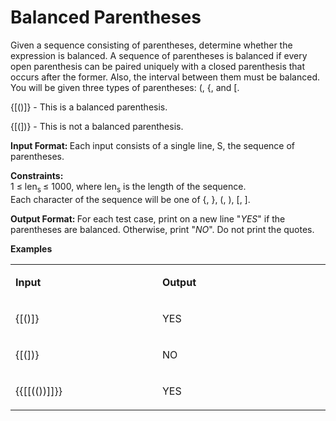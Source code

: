 <h1><strong>Balanced Parentheses</strong></h1>
<p>Given a sequence consisting of parentheses, determine whether the expression is balanced. A sequence of parentheses is balanced if every open parenthesis can be paired uniquely with a closed parenthesis that occurs after the former. Also, the interval between them must be balanced. You will be given three types of parentheses:&nbsp;(,&nbsp;{, and&nbsp;[.</p>
<p>{[()]} - This is a balanced parenthesis.</p>
<p>{[(])} - This is not a balanced parenthesis.</p>
<p><strong>Input Format: </strong>Each input consists of a single line,&nbsp;S, the sequence of parentheses.</p>
<p><strong>Constraints:</strong>&nbsp;<br /> 1 &le; len<sub>s </sub>&le; 1000, where&nbsp;len<sub>s</sub>&nbsp;is the length of the sequence.&nbsp;<br /> Each character of the sequence will be one of&nbsp;{, },&nbsp;(,&nbsp;),&nbsp;[,&nbsp;].</p>
<p><strong>Output Format: </strong>For each test case, print on a new line "<em>YES</em>" if the parentheses are balanced. Otherwise, print "<em>NO</em>". Do not print the quotes.</p>
<p><strong>Examples</strong></p>
<table width="677">
<tbody>
<tr>
<td width="305">
<p><strong>Input</strong></p>
</td>
<td width="372">
<p><strong>Output</strong></p>
</td>
</tr>
<tr>
<td width="305">
<p>{[()]}</p>
</td>
<td width="372">
<p>YES</p>
</td>
</tr>
<tr>
<td width="305">
<p>{[(])}</p>
</td>
<td width="372">
<p>NO</p>
</td>
</tr>
<tr>
<td width="305">
<p>{{[[(())]]}}</p>
</td>
<td width="372">
<p>YES</p>
</td>
</tr>
</tbody>
</table>
<p>&nbsp;</p>